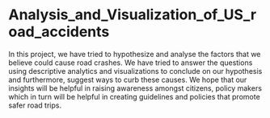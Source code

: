 # Analysis_and_Visualization_of_US_road_accidents
In this project, we have tried to hypothesize and analyse the factors that we believe could cause road crashes. We have tried to answer the questions using descriptive analytics and visualizations to conclude on our hypothesis and furthermore, suggest ways to curb these causes. We hope that our insights will be helpful in raising awareness amongst citizens, policy makers which in turn will be helpful in creating guidelines and policies that promote safer road trips.
